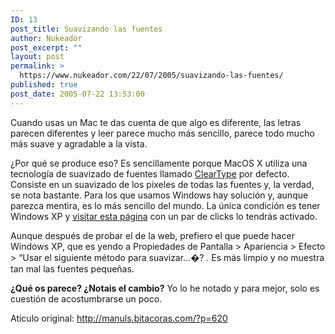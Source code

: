 ```yaml
---
ID: 13
post_title: Suavizando las fuentes
author: Nukeador
post_excerpt: ""
layout: post
permalink: >
  https://www.nukeador.com/22/07/2005/suavizando-las-fuentes/
published: true
post_date: 2005-07-22 13:53:00
---
```

<div>    <p>Cuando usas un Mac te das cuenta de que algo es diferente, las letras parecen diferentes y leer parece mucho más sencillo, parece todo mucho más suave y agradable a la vista.</p>  <p>¿Por qué se produce eso? Es sencillamente porque MacOS X utiliza una tecnología de suavizado de fuentes llamado <a href="http://www.microsoft.com/typography/ClearTypeInfo.mspx">ClearType</a> por defecto. Consiste en un suavizado de los pixeles de todas las fuentes y, la verdad, se nota bastante. Para los que usamos Windows hay solución y, aunque parezca mentira, es lo más sencillo del mundo. La única condición es tener Windows XP y <a href="http://www.microsoft.com/typography/cleartype/tuner/Step1.aspx">visitar esta página</a> con un par de clicks lo tendrás activado. </p>  <p>Aunque después de probar el de la web, prefiero el que puede hacer Windows XP, que es yendo a Propiedades de Pantalla &gt; Apariencia &gt; Efecto &gt; “Usar el siguiente método para suavizar…�? . Es más limpio y no muestra tan mal las fuentes pequeñas.</p>  <p><strong>¿Qué os parece? ¿Notais el cambio?</strong> Yo lo he notado y para mejor, solo es cuestión de acostumbrarse un poco.
</p> <p>Aticulo original: <a href="http://manuls.bitacoras.com/?p=620">http://manuls.bitacoras.com/?p=620</a>
</p>   </div>